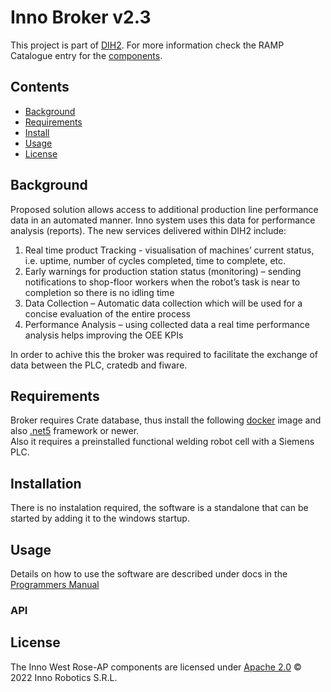 # Inno Broker v2.3
This project is part of [DIH2](http://www.dih-squared.eu/). For more information check the RAMP Catalogue entry for the [components](https://github.com/xxx).
 ## Contents

-   [Background](#background)
-   [Requirements](#requirements)
-   [Install](#install)
-   [Usage](#usage)
-   [License](#license)

## Background

Proposed solution allows access to additional production line performance data in an automated manner. Inno system uses this data for performance analysis (reports). The new services delivered within DIH2 include:

1. Real time product Tracking - visualisation of machines’ current status, i.e. uptime, number of cycles completed, time to complete, etc.
2. Early warnings for production station status (monitoring) – sending notifications to shop-floor workers when the robot’s task is near to completion so there is no idling time
3. Data Collection – Automatic data collection which will be used for a concise evaluation of the entire process
4. Performance Analysis – using collected data a real time performance analysis helps improving the OEE KPIs

In order to achive this the broker was required to facilitate the exchange of data between the PLC, cratedb and fiware.

## Requirements

Broker requires Crate database, thus install the following [docker](/docker/) image and also [.net5](https://dotnet.microsoft.com/en-us/download/dotnet/5.0) framework or newer.<br>
Also it requires a preinstalled functional welding robot cell with a Siemens PLC.

## Installation

There is no instalation required, the software is a standalone that can be started by adding it to the windows startup.

## Usage

Details on how to use the software are described under docs in the [Programmers Manual](/docs/)

### API

## License
The Inno West Rose-AP components are licensed under [Apache 2.0](/LICENSE) © 2022 Inno Robotics S.R.L.